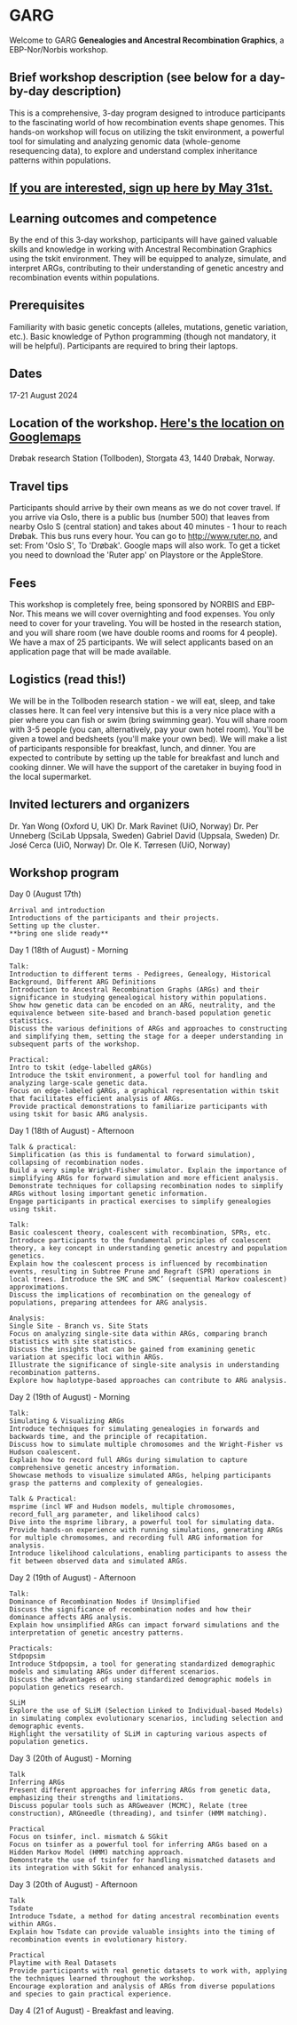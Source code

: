 # GARG

Welcome to GARG **Genealogies and Ancestral Recombination Graphics**, a EBP-Nor/Norbis workshop.
<br>
## Brief workshop description (see below for a day-by-day description)
This is a comprehensive, 3-day program designed to introduce participants to the fascinating world of how recombination events shape genomes. This hands-on workshop will focus on utilizing the tskit environment, a powerful tool for simulating and analyzing genomic data (whole-genome resequencing data), to explore and understand complex inheritance patterns within populations.
<br>

## [If you are interested, sign up here by May 31st.](https://docs.google.com/forms/d/e/1FAIpQLSfAu-ifBV9xI2M4Qed1v43bgOs8tWUizAI1OltMdslV-XWvGw/viewform?usp=sf_link)

## Learning outcomes and competence
By the end of this 3-day workshop, participants will have gained valuable skills and knowledge in working with Ancestral Recombination Graphics using the tskit environment. They will be equipped to analyze, simulate, and interpret ARGs, contributing to their understanding of genetic ancestry and recombination events within populations.
<br>

## Prerequisites
Familiarity with basic genetic concepts (alleles, mutations, genetic variation, etc.).
Basic knowledge of Python programming (though not mandatory, it will be helpful).
Participants are required to bring their laptops.
<br>

## Dates
17-21 August 2024

## Location of the workshop. [Here's the location on Googlemaps](https://www.google.com/maps/place/Storgata+43,+1440+Dr%C3%B8bak,+Norway/@59.6587149,10.6298365,20.64z/data=!4m9!1m2!2m1!1stollboden!3m5!1s0x46414424a65fcd75:0x7a9de006e9bd1221!8m2!3d59.6587603!4d10.6301111!16s%2Fg%2F11c26l0m8t?entry=ttu)
Drøbak research Station (Tollboden), Storgata 43, 1440 Drøbak, Norway.

## Travel tips
Participants should arrive by their own means as we do not cover travel. If you arrive via Oslo, there is a public bus (number 500) that leaves from nearby Oslo S (central station) and takes about 40 minutes - 1 hour to reach Drøbak. This bus runs every hour. You can go to http://www.ruter.no, and set: From 'Oslo S', To 'Drøbak'. Google maps will also work. To get a ticket you need to download the 'Ruter app' on Playstore or the AppleStore.

##  Fees
This workshop is completely free, being sponsored by NORBIS and EBP-Nor. This means we will cover overnighting and food expenses. You only need to cover for your traveling. You will be hosted in the research station, and you will share room (we have double rooms and rooms for 4 people). We have a max of 25 participants. We will select applicants based on an application page that will be made available.

## Logistics **(read this!)**
We will be in the Tollboden research station - we will eat, sleep, and take classes here. It can feel very intensive but this is a very nice place with a pier where you can fish or swim (bring swimming gear). You will share room with 3-5 people (you can, alternatively, pay your own hotel room). You'll be given a towel and bedsheets (you'll make your own bed).
We will make a list of participants responsible for breakfast, lunch, and dinner. You are expected to contribute by setting up the table for breakfast and lunch and cooking dinner. We will have the support of the caretaker in buying food in the local supermarket.

## Invited lecturers and organizers
Dr. Yan Wong (Oxford U, UK)
Dr. Mark Ravinet (UiO, Norway)
Dr. Per Unneberg (SciLab Uppsala, Sweden)
Gabriel David (Uppsala, Sweden)
Dr. José Cerca (UiO, Norway)
Dr. Ole K. Tørresen (UiO, Norway)

## Workshop program
Day 0 (August 17th)

```
Arrival and introduction
Introductions of the participants and their projects.
Setting up the cluster.
**bring one slide ready**

```
Day 1 (18th of August) - Morning
```
Talk:
Introduction to different terms - Pedigrees, Genealogy, Historical Background, Different ARG Definitions
Introduction to Ancestral Recombination Graphs (ARGs) and their significance in studying genealogical history within populations.
Show how genetic data can be encoded on an ARG, neutrality, and the equivalence between site-based and branch-based population genetic statistics.
Discuss the various definitions of ARGs and approaches to constructing and simplifying them, setting the stage for a deeper understanding in subsequent parts of the workshop.

Practical:
Intro to tskit (edge-labelled gARGs)
Introduce the tskit environment, a powerful tool for handling and analyzing large-scale genetic data.
Focus on edge-labeled gARGs, a graphical representation within tskit that facilitates efficient analysis of ARGs.
Provide practical demonstrations to familiarize participants with using tskit for basic ARG analysis.
```

Day 1 (18th of August) - Afternoon
```
Talk & practical:
Simplification (as this is fundamental to forward simulation), collapsing of recombination nodes.
Build a very simple Wright-Fisher simulator. Explain the importance of simplifying ARGs for forward simulation and more efficient analysis.
Demonstrate techniques for collapsing recombination nodes to simplify ARGs without losing important genetic information.
Engage participants in practical exercises to simplify genealogies using tskit.

Talk:
Basic coalescent theory, coalescent with recombination, SPRs, etc.
Introduce participants to the fundamental principles of coalescent theory, a key concept in understanding genetic ancestry and population genetics.
Explain how the coalescent process is influenced by recombination events, resulting in Subtree Prune and Regraft (SPR) operations in local trees. Introduce the SMC and SMC’ (sequential Markov coalescent) approximations.
Discuss the implications of recombination on the genealogy of populations, preparing attendees for ARG analysis.

Analysis:
Single Site - Branch vs. Site Stats
Focus on analyzing single-site data within ARGs, comparing branch statistics with site statistics.
Discuss the insights that can be gained from examining genetic variation at specific loci within ARGs.
Illustrate the significance of single-site analysis in understanding recombination patterns.
Explore how haplotype-based approaches can contribute to ARG analysis.
```

Day 2 (19th of August) - Morning
```
Talk:
Simulating & Visualizing ARGs
Introduce techniques for simulating genealogies in forwards and backwards time, and the principle of recapitation.
Discuss how to simulate multiple chromosomes and the Wright-Fisher vs Hudson coalescent.
Explain how to record full ARGs during simulation to capture comprehensive genetic ancestry information.
Showcase methods to visualize simulated ARGs, helping participants grasp the patterns and complexity of genealogies.

Talk & Practical:
msprime (incl WF and Hudson models, multiple chromosomes, record_full_arg parameter, and likelihood calcs)
Dive into the msprime library, a powerful tool for simulating data.
Provide hands-on experience with running simulations, generating ARGs for multiple chromosomes, and recording full ARG information for analysis.
Introduce likelihood calculations, enabling participants to assess the fit between observed data and simulated ARGs.
```

Day 2 (19th of August) - Afternoon
```
Talk:
Dominance of Recombination Nodes if Unsimplified
Discuss the significance of recombination nodes and how their dominance affects ARG analysis.
Explain how unsimplified ARGs can impact forward simulations and the interpretation of genetic ancestry patterns.

Practicals:
Stdpopsim
Introduce Stdpopsim, a tool for generating standardized demographic models and simulating ARGs under different scenarios.
Discuss the advantages of using standardized demographic models in population genetics research.

SLiM
Explore the use of SLiM (Selection Linked to Individual-based Models) in simulating complex evolutionary scenarios, including selection and demographic events.
Highlight the versatility of SLiM in capturing various aspects of population genetics.
```

Day 3 (20th of August) - Morning
```
Talk
Inferring ARGs
Present different approaches for inferring ARGs from genetic data, emphasizing their strengths and limitations.
Discuss popular tools such as ARGweaver (MCMC), Relate (tree construction), ARGneedle (threading), and tsinfer (HMM matching).

Practical
Focus on tsinfer, incl. mismatch & SGkit
Focus on tsinfer as a powerful tool for inferring ARGs based on a Hidden Markov Model (HMM) matching approach.
Demonstrate the use of tsinfer for handling mismatched datasets and its integration with SGkit for enhanced analysis.
```

Day 3 (20th of August) - Afternoon
```
Talk
Tsdate
Introduce Tsdate, a method for dating ancestral recombination events within ARGs.
Explain how Tsdate can provide valuable insights into the timing of recombination events in evolutionary history.

Practical
Playtime with Real Datasets
Provide participants with real genetic datasets to work with, applying the techniques learned throughout the workshop.
Encourage exploration and analysis of ARGs from diverse populations and species to gain practical experience.
```

Day 4 (21 of August) - Breakfast and leaving.
